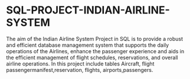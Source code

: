 # SQL-PROJECT-INDIAN-AIRLINE-SYSTEM
The aim of the Indian Airline System Project in SQL is to provide a robust and efficient database management system that supports the daily operations of the Airlines, enhance the passenger experience and aids in the efficient management of flight schedules, reservations, and overall airline operations.
In this project include tables Aircraft, flight passengermanifest,reservation, flights, airports,passengers.
